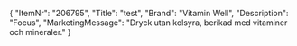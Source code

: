 {
  "ItemNr": "206795",
  "Title": "test",
  "Brand": "Vitamin Well",
  "Description": "Focus",
  "MarketingMessage": "Dryck utan kolsyra, berikad med vitaminer och mineraler."
}